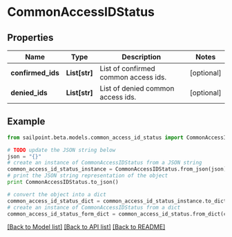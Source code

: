 # CommonAccessIDStatus


## Properties
Name | Type | Description | Notes
------------ | ------------- | ------------- | -------------
**confirmed_ids** | **List[str]** | List of confirmed common access ids. | [optional] 
**denied_ids** | **List[str]** | List of denied common access ids. | [optional] 

## Example

```python
from sailpoint.beta.models.common_access_id_status import CommonAccessIDStatus

# TODO update the JSON string below
json = "{}"
# create an instance of CommonAccessIDStatus from a JSON string
common_access_id_status_instance = CommonAccessIDStatus.from_json(json)
# print the JSON string representation of the object
print CommonAccessIDStatus.to_json()

# convert the object into a dict
common_access_id_status_dict = common_access_id_status_instance.to_dict()
# create an instance of CommonAccessIDStatus from a dict
common_access_id_status_form_dict = common_access_id_status.from_dict(common_access_id_status_dict)
```
[[Back to Model list]](../README.md#documentation-for-models) [[Back to API list]](../README.md#documentation-for-api-endpoints) [[Back to README]](../README.md)


